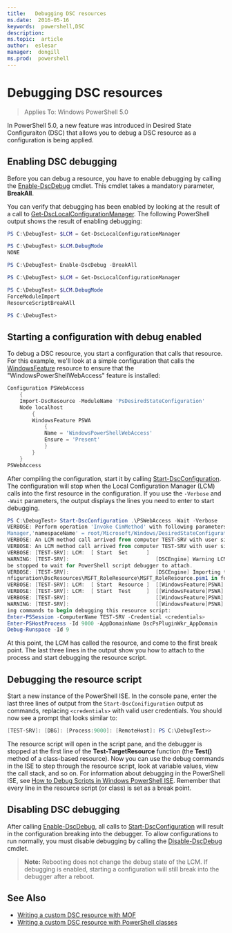 ```yaml
---
title:   Debugging DSC resources
ms.date:  2016-05-16
keywords:  powershell,DSC
description:  
ms.topic:  article
author:  eslesar
manager:  dongill
ms.prod:  powershell
---
```


# Debugging DSC resources

> Applies To: Windows PowerShell 5.0

In PowerShell 5.0, a new feature was introduced in Desired State Configuraiton (DSC) that allows you to debug a DSC resource as a configuration is being applied.

## Enabling DSC debugging
Before you can debug a resource, you have to enable debugging by calling the [Enable-DscDebug](https://technet.microsoft.com/en-us/library/mt517870.aspx) cmdlet. This cmdlet takes a mandatory 
parameter, **BreakAll**. 

You can verify that debugging has been enabled by looking at the result of a call to [Get-DscLocalConfigurationManager](https://technet.microsoft.com/en-us/library/dn407378.aspx). 
The following PowerShell output shows the result of enabling debugging:


```powershell
PS C:\DebugTest> $LCM = Get-DscLocalConfigurationManager

PS C:\DebugTest> $LCM.DebugMode
NONE

PS C:\DebugTest> Enable-DscDebug -BreakAll

PS C:\DebugTest> $LCM = Get-DscLocalConfigurationManager

PS C:\DebugTest> $LCM.DebugMode
ForceModuleImport
ResourceScriptBreakAll

PS C:\DebugTest>
```


## Starting a configuration with debug enabled
To debug a DSC resource, you start a configuration that calls that resource. For this example, we'll look at a simple configuration that calls the [WindowsFeature](windowsfeatureResource.md) 
resource to ensure that the "WindowsPowerShellWebAccess" feature is installed:

```powershell
Configuration PSWebAccess
    {
    Import-DscResource -ModuleName 'PsDesiredStateConfiguration'
    Node localhost
        {
        WindowsFeature PSWA
            {
            Name = 'WindowsPowerShellWebAccess'
            Ensure = 'Present'
            }
        }
    }
PSWebAccess
```
After compiling the configuration, start it by calling [Start-DscConfiguration](https://technet.microsoft.com/en-us/library/dn521623.aspx). The configuration will stop when the
Local Configuration Manager (LCM) calls into the first resource in the configuration. If you use the `-Verbose` and `-Wait` parameters, the output displays the lines you need to enter
to start debugging.

```powershell
PS C:\DebugTest> Start-DscConfiguration .\PSWebAccess -Wait -Verbose
VERBOSE: Perform operation 'Invoke CimMethod' with following parameters, ''methodName' = SendConfigurationApply,'className' = MSFT_DSCLocalConfiguration
Manager,'namespaceName' = root/Microsoft/Windows/DesiredStateConfiguration'.
VERBOSE: An LCM method call arrived from computer TEST-SRV with user sid S-1-5-21-2127521184-1604012920-1887927527-108583.
VERBOSE: An LCM method call arrived from computer TEST-SRV with user sid S-1-5-21-2127521184-1604012920-1887927527-108583.
VERBOSE: [TEST-SRV]: LCM:  [ Start  Set      ]
WARNING: [TEST-SRV]:                            [DSCEngine] Warning LCM is in Debug 'ResourceScriptBreakAll' mode.  Resource script processing will 
be stopped to wait for PowerShell script debugger to attach.
VERBOSE: [TEST-SRV]:                            [DSCEngine] Importing the module C:\WINDOWS\system32\WindowsPowerShell\v1.0\Modules\PSDesiredStateCo
nfiguration\DscResources\MSFT_RoleResource\MSFT_RoleResource.psm1 in force mode.
VERBOSE: [TEST-SRV]: LCM:  [ Start  Resource ]  [[WindowsFeature]PSWA]
VERBOSE: [TEST-SRV]: LCM:  [ Start  Test     ]  [[WindowsFeature]PSWA]
VERBOSE: [TEST-SRV]:                            [[WindowsFeature]PSWA] Importing the module MSFT_RoleResource in force mode.
WARNING: [TEST-SRV]:                            [[WindowsFeature]PSWA] Resource is waiting for PowerShell script debugger to attach.  Use the follow
ing commands to begin debugging this resource script:
Enter-PSSession -ComputerName TEST-SRV -Credential <credentials>
Enter-PSHostProcess -Id 9000 -AppDomainName DscPsPluginWkr_AppDomain
Debug-Runspace -Id 9
```
At this point, the LCM has called the resource, and come to the first break point. The last three lines in the output show you how to attach to the process and start debugging the resource script.

## Debugging the resource script

Start a new instance of the PowerShell ISE. In the console pane, enter the last three lines of output from the `Start-DscConifiguration` output as commands, replacing `<credentials>` with
valid user credentials. You should now see a prompt that looks similar to:

```powershell
[TEST-SRV]: [DBG]: [Process:9000]: [RemoteHost]: PS C:\DebugTest>>
```

The resource script will open in the script pane, and the debugger is stopped at the first line of the **Test-TargetResource** function (the **Test()** method of a class-based resource).
Now you can use the debug commands in the ISE to step through the resource script, look at variable values, view the call stack, and so on. For information about debugging in the PowerShell ISE,
see [How to Debug Scripts in Windows PowerShell ISE](https://technet.microsoft.com/en-us/library/dd819480.aspx). Remember that every line in the resource script (or class) is set as a break point.

## Disabling DSC debugging

After calling [Enable-DscDebug](https://technet.microsoft.com/en-us/library/mt517870.aspx), all calls to [Start-DscConfiguration](https://technet.microsoft.com/en-us/library/dn521623.aspx)
will result in the configuration breaking into the debugger. To allow configurations to run normally, you must disable debugging by calling the 
[Disable-DscDebug](https://technet.microsoft.com/en-us/library/mt517872.aspx) cmdlet.

>**Note:** Rebooting does not change the debug state of the LCM. If debugging is enabled, starting a configuration will still break into the debugger after a reboot.


## See Also
- [Writing a custom DSC resource with MOF](authoringResourceMOF.md) 
- [Writing a custom DSC resource with PowerShell classes](authoringResourceClass.md)

